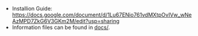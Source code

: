 -   Installion Guide: https://docs.google.com/document/d/1Lu67ENio761vdMXtpOvIVw_wNeAzMPD7ZkG6V3GKm2M/edit?usp=sharing
-   Information files can be found in [docs/](docs/).
